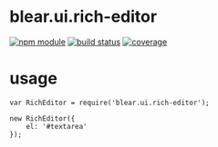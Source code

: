 # blear.ui.rich-editor

[![npm module][npm-img]][npm-url]
[![build status][travis-img]][travis-url]
[![coverage][coveralls-img]][coveralls-url]

[travis-img]: https://img.shields.io/travis/blearjs/blear.ui.rich-editor/master.svg?style=flat-square
[travis-url]: https://travis-ci.org/blearjs/blear.ui.rich-editor

[npm-img]: https://img.shields.io/npm/v/blear.ui.rich-editor.svg?style=flat-square
[npm-url]: https://www.npmjs.com/package/blear.ui.rich-editor

[coveralls-img]: https://img.shields.io/coveralls/blearjs/blear.ui.rich-editor/master.svg?style=flat-square
[coveralls-url]: https://coveralls.io/github/blearjs/blear.ui.rich-editor?branch=master

# usage
```
var RichEditor = require('blear.ui.rich-editor');

new RichEditor({
    el: '#textarea'
});
```
